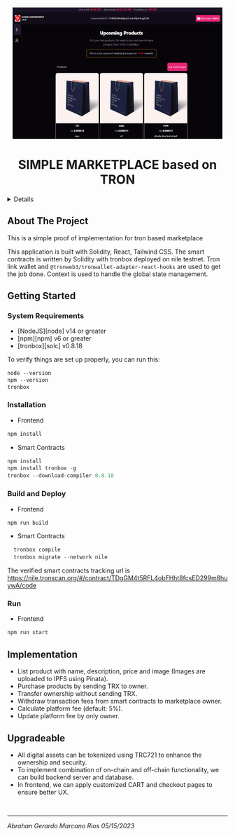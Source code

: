 <a name="readme-top"></a>

<!-- PROJECT LOGO -->
<br />
<div align="center">
  <a href="/">
    <img src="./background.png" alt="Logo" width="480" height="300">
  </a>
    <h1 align="center">SIMPLE MARKETPLACE based on TRON</h1>
</div>

<!-- TABLE OF CONTENTS -->
<details>
  <ol>
    <li>
      <a href="#about-the-project">About The Project</a>
    </li>
    <li>
      <a href="#getting-started">Getting Started</a>
      <ul>
        <li><a href="#system-requirements">System Requirements</a></li>
        <li><a href="#installation">Installation</a></li>
      </ul>
    </li>
  </ol>
</details>

<!-- ABOUT THE PROJECT -->

## About The Project

This is a simple proof of implementation for tron based marketplace

This application is built with Solidity, React, Tailwind CSS.
The smart contracts is written by Solidity with tronbox deployed on nile testnet.
Tron link wallet and `@tronweb3/tronwallet-adapter-react-hooks` are used to get the job done.
Context is used to handle the global state management.

<!-- GETTING STARTED -->

## Getting Started

### System Requirements

- [NodeJS][node] v14 or greater
- [npm][npm] v6 or greater
- [tronbox][solc] v0.8.18

To verify things are set up
properly, you can run this:

```shell
node --version
npm --version
tronbox
```

### Installation

- Frontend

```js
npm install
```

- Smart Contracts

```js
npm install
npm install tronbox -g
tronbox --download-compiler 0.8.18
```

### Build and Deploy

- Frontend

```js
npm run build
```

- Smart Contracts

```js
  tronbox compile
  tronbox migrate --network nile
```

The verified smart contracts tracking url is
https://nile.tronscan.org/#/contract/TDgGM4t5RFL4obFHht8fcsED299m8huywA/code

### Run

- Frontend

```js
npm run start
```

## Implementation

- List product with name, description, price and image (Images are uploaded to IPFS using Pinata).
- Purchase products by sending TRX to owner.
- Transfer ownership without sending TRX.
- Withdraw transaction fees from smart contracts to marketplace owner.
- Calculate platform fee (default: 5%).
- Update platform fee by only owner.

## Upgradeable

- All digital assets can be tokenized using TRC721 to enhance the ownership and security.
- To implement combination of on-chain and off-chain functionality, we can build backend server and database.
- In frontend, we can apply customized CART and checkout pages to ensure better UX.

<br/>
<hr/>
<i>Abrahan Gerardo Marcano Rios 05/15/2023</i>
